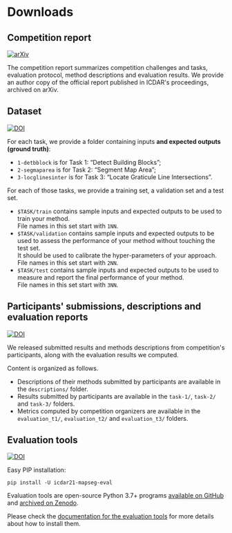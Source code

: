 # Downloads

## Competition report
[![arXiv](https://img.shields.io/badge/cs.CV-arXiv%3A2105.13265-B31B1B.svg)](https://arxiv.org/abs/2105.13265)

The competition report summarizes competition challenges and tasks, evaluation protocol, method descriptions and evaluation results.
We provide an author copy of the official report published in ICDAR's proceedings, archived on arXiv.


## Dataset 
[![DOI](https://zenodo.org/badge/DOI/10.5281/zenodo.4817662.svg)](https://doi.org/10.5281/zenodo.4817662)

For each task, we provide a folder containing inputs **and expected outputs (ground truth)**:

- `1-detbblock` is for Task 1: “Detect Building Blocks”;
- `2-segmaparea` is for Task 2: “Segment Map Area”;
- `3-locglinesinter` is for Task 3: “Locate Graticule Line Intersections”.

For each of those tasks, we provide a training set, a validation set and a test set.

- `$TASK/train` contains sample inputs and expected outputs to be used to train your method.  
  File names in this set start with `1NN`.
- `$TASK/validation` contains sample inputs and expected outputs to be used to assess the performance of your method without touching the test set.  
  It should be used to calibrate the hyper-parameters of your approach.  
  File names in this set start with `2NN`.
- `$TASK/test` contains sample inputs and expected outputs to be used to measure and report the final performance of your method.  
  File names in this set start with `3NN`.


## Participants' submissions, descriptions and evaluation reports
[![DOI](https://zenodo.org/badge/DOI/10.5281/zenodo.4818228.svg)](https://doi.org/10.5281/zenodo.4818228)

We released submitted results and methods descriptions from competition's participants,
along with the evaluation results we computed.

Content is organized as follows.

- Descriptions of their methods submitted by participants are available in the `descriptions/` folder.
- Results submitted by participants are available in the `task-1/`, `task-2/` and `task-3/` folders.
- Metrics computed by competition organizers are available in the `evaluation_t1/`, `evaluation_t2/` and `evaluation_t3/` folders.


## Evaluation tools
[![DOI](https://zenodo.org/badge/347978686.svg)](https://zenodo.org/badge/latestdoi/347978686)

Easy PIP installation:
```shell
pip install -U icdar21-mapseg-eval
```

Evaluation tools are open-source Python 3.7+ programs [available on GitHub](https://github.com/icdar21-mapseg/icdar21-mapseg-eval) and [archived on Zenodo](https://zenodo.org/badge/latestdoi/347978686).

Please check the [documentation for the evaluation tools](https://github.com/icdar21-mapseg/icdar21-mapseg-eval/blob/main/README.md) for more details about how to install them.

